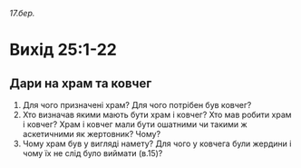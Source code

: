 
_17.бер._

# Вихід 25:1-22

## Дари на храм та ковчег
1. Для чого призначені храм? Для чого потрібен був ковчег?
2. Хто визначав якими мають бути храм і ковчег? Хто мав робити храм і ковчег? Храм і ковчег мали бути ошатними чи такими ж аскетичними як жертовник? Чому?
3. Чому храм був у вигляді намету? Для чого у ковчега були жердини і чому їх не слід було виймати (в.15)?
